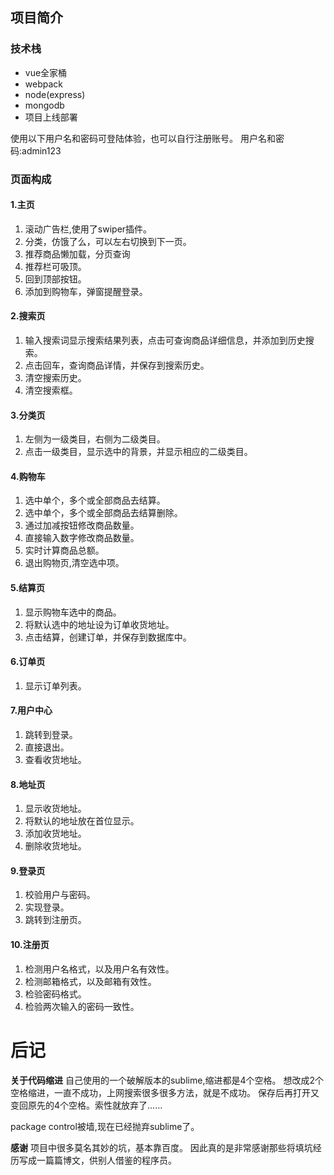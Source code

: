 ## 项目简介

### 技术栈
* vue全家桶
* webpack
* node(express)
* mongodb
* 项目上线部署

使用以下用户名和密码可登陆体验，也可以自行注册账号。
用户名和密码:admin123

### 页面构成
####  1.主页
1. 滚动广告栏,使用了swiper插件。
2. 分类，仿饿了么，可以左右切换到下一页。
3. 推荐商品懒加载，分页查询
4. 推荐栏可吸顶。
5. 回到顶部按钮。
6. 添加到购物车，弹窗提醒登录。

#### 2.搜索页
1. 输入搜索词显示搜索结果列表，点击可查询商品详细信息，并添加到历史搜索。
2. 点击回车，查询商品详情，并保存到搜索历史。
3. 清空搜索历史。
4. 清空搜索框。

#### 3.分类页
1. 左侧为一级类目，右侧为二级类目。
2. 点击一级类目，显示选中的背景，并显示相应的二级类目。

#### 4.购物车
1. 选中单个，多个或全部商品去结算。
2. 选中单个，多个或全部商品去结算删除。
3. 通过加减按钮修改商品数量。
4. 直接输入数字修改商品数量。
5. 实时计算商品总额。
6. 退出购物页,清空选中项。


#### 5.结算页
1. 显示购物车选中的商品。
2. 将默认选中的地址设为订单收货地址。
3. 点击结算，创建订单，并保存到数据库中。

#### 6.订单页
1. 显示订单列表。

#### 7.用户中心
1. 跳转到登录。
2. 直接退出。
2. 查看收货地址。


#### 8.地址页
1. 显示收货地址。
2. 将默认的地址放在首位显示。
3. 添加收货地址。
4. 删除收货地址。

#### 9.登录页
1. 校验用户与密码。
2. 实现登录。
3. 跳转到注册页。

#### 10.注册页
1. 检测用户名格式，以及用户名有效性。
2. 检测邮箱格式，以及邮箱有效性。
3. 检验密码格式。
4. 检验两次输入的密码一致性。

# 后记

**关于代码缩进**
自己使用的一个破解版本的sublime,缩进都是4个空格。
想改成2个空格缩进，一直不成功，上网搜索很多很多方法，就是不成功。
保存后再打开又变回原先的4个空格。索性就放弃了......

package control被墙,现在已经抛弃sublime了。

**感谢**
项目中很多莫名其妙的坑，基本靠百度。
因此真的是非常感谢那些将填坑经历写成一篇篇博文，供别人借鉴的程序员。



